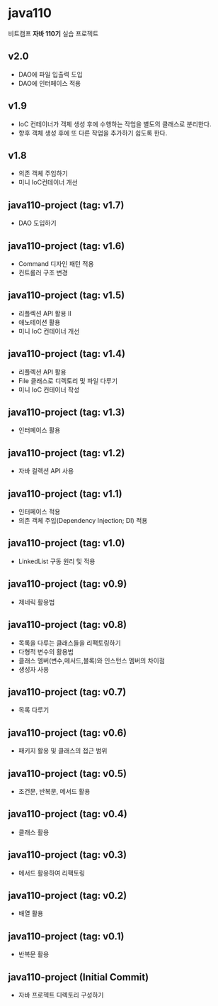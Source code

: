 # java110

비트캠프 **자바 110기** 실습 프로젝트

## v2.0

- DAO에 파일 입출력 도입
- DAO에 인터페이스 적용

## v1.9

- IoC 컨테이너가 객체 생성 후에 수행하는 작업을 별도의 클래스로 분리한다.
- 향후 객체 생성 후에 또 다른 작업을 추가하기 쉽도록 한다.

## v1.8

- 의존 객체 주입하기
- 미니 IoC컨테이너 개선

## java110-project (tag: v1.7)

- DAO 도입하기

## java110-project (tag: v1.6)

- Command 디자인 패턴 적용
- 컨트롤러 구조 변경

## java110-project (tag: v1.5)

- 리플렉션 API 활용 II
- 애노테이션 활용
- 미니 IoC 컨테이너 개선


## java110-project (tag: v1.4)

- 리플렉션 API 활용
- File 클래스로 디렉토리 및 파일 다루기
- 미니 IoC 컨테이너 작성

## java110-project (tag: v1.3)

- 인터페이스 활용

## java110-project (tag: v1.2)

- 자바 컬렉션 API 사용

## java110-project (tag: v1.1)

- 인터페이스 적용
- 의존 객체 주입(Dependency Injection; DI) 적용

## java110-project (tag: v1.0)

- LinkedList 구동 원리 및 적용

## java110-project (tag: v0.9)

- 제네릭 활용법

## java110-project (tag: v0.8)

- 목록을 다루는 클래스들을 리팩토링하기
- 다형적 변수의 활용법
- 클래스 멤버(변수,메서드,블록)와 인스턴스 멤버의 차이점
- 생성자 사용

## java110-project (tag: v0.7)

- 목록 다루기

## java110-project (tag: v0.6)

- 패키지 활용 및 클래스의 접근 범위

## java110-project (tag: v0.5)

- 조건문, 반복문, 메서드 활용

## java110-project (tag: v0.4)

- 클래스 활용

## java110-project (tag: v0.3)

- 메서드 활용하여 리팩토링

## java110-project (tag: v0.2)

- 배열 활용

## java110-project (tag: v0.1)

- 반복문 활용

## java110-project (Initial Commit)

- 자바 프로젝트 디렉토리 구성하기